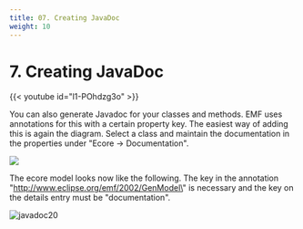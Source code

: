 ```yaml
---
title: 07. Creating JavaDoc
weight: 10
---
```



#  7. Creating JavaDoc

{{< youtube id="l1-POhdzg3o" >}}

You can also generate Javadoc for your classes and methods. EMF uses annotations for this with a certain property key. The easiest way of adding this is again the diagram. Select a class and maintain the documentation in the properties under \"Ecore -\> Documentation\".

![](/img/image28.png)

The ecore model looks now like the following. The key in the annotation \"http://www.eclipse.org/emf/2002/GenModel\" is necessary and the key on the details entry must be \"documentation\".

![javadoc20](/img/image29.png)